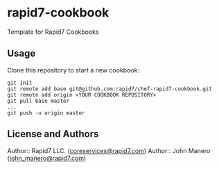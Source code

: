 # rapid7-cookbook
Template for Rapid7 Cookbooks

## Usage
Clone this repository to start a new cookbook:

```
git init
git remote add base git@github.com:rapid7/chef-rapid7-cookbook.git
git remote add origin <YOUR COOKBOOK REPOSITORY>
git pull base master
...
git push -u origin master
```

## License and Authors
Author:: Rapid7 LLC. (coreservices@rapid7.com)
Author:: John Manero (john_manero@rapid7.com)
